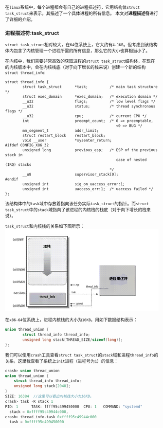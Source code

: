 在`linux`系统中，每个进程都会有自己的进程描述符，它用结构体`struct task_struct`来表示，其描述了一个具体进程的所有信息。
本文对**进程描述符**进行了详细的介绍。
<!--more-->

### 进程描述符:task_struct 

`struct task_struct`相对较大，在`64`位系统上，它大约有`4.1KB`。但考虑到该结构体内包含了内核管理一个进程所需的所有信息，那么它的大小也算相当小了。

在内核中，我们需要非常高效的获取进程的`struct task_struct`结构体，在现在的内核版本中，会在内核栈底（对于向下增长的栈来说）创建一个新的结构`struct thread_info`:
```
struct thread_info {
        struct task_struct      *task;          /* main task structure */
        struct exec_domain      *exec_domain;   /* execution domain */
        __u32                   flags;          /* low level flags */
        __u32                   status;         /* thread synchronous flags */
        __u32                   cpu;            /* current CPU */
        int                     preempt_count;  /* 0 => preemptable,
                                                   <0 => BUG */
        mm_segment_t            addr_limit;
        struct restart_block    restart_block;
        void __user             *sysenter_return;
#ifdef CONFIG_X86_32
        unsigned long           previous_esp;   /* ESP of the previous stack in
                                                   case of nested (IRQ) stacks
                                                */
        __u8                    supervisor_stack[0];
#endif
        unsigned int            sig_on_uaccess_error:1;
        unsigned int            uaccess_err:1;  /* uaccess failed */
};
```

该结构体中的`task`域中存放着指向该任务实际`task_struct`的指针。而`struct task_struct`中的`stack`域指向了该进程的内核栈的栈底（对于向下增长的栈来说）。

`task_struct`和内核栈的关系如下图所示：
![](./task_struct-thread_info-stack.png "")

在`x86-64`位系统上，进程内核栈的大小为`16KB`，用如下数据结构表示：

```c
union thread_union { 
        struct thread_info thread_info;
        unsigned long stack[THREAD_SIZE/sizeof(long)];  
}; 
```

我们可以使用`crash`工具查看`struct task_struct`的`stack`域和进程`thread_info`的关系，这里我查看了系统上`init`进程（进程号为`1`）的信息：

```c
crash> union thread_union
union thread_union {
    struct thread_info thread_info;
    unsigned long stack[2048];
}
SIZE: 16384  //这里可以看出内核栈大小为16KB。
crash> task -R stack 1
PID: 1      TASK: ffff95c499450000  CPU: 1   COMMAND: "systemd"
  stack = 0xffff95c49944c000, 
crash> thread_info.task 0xffff95c49944c000
  task = 0xffff95c499450000
```
